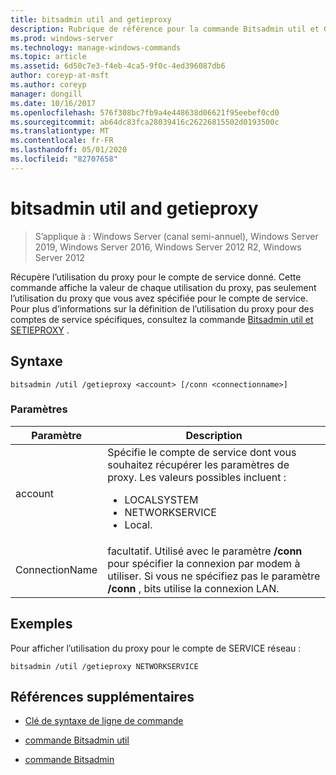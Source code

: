 ```yaml
---
title: bitsadmin util and getieproxy
description: Rubrique de référence pour la commande Bitsadmin util et GETIEPROXY, qui récupère l’utilisation du proxy pour le compte de service donné.
ms.prod: windows-server
ms.technology: manage-windows-commands
ms.topic: article
ms.assetid: 6d50c7e3-f4eb-4ca5-9f0c-4ed396087db6
author: coreyp-at-msft
ms.author: coreyp
manager: dongill
ms.date: 10/16/2017
ms.openlocfilehash: 576f308bc7fb9a4e448638d06621f95eebef0cd0
ms.sourcegitcommit: ab64dc83fca28039416c26226815502d0193500c
ms.translationtype: MT
ms.contentlocale: fr-FR
ms.lasthandoff: 05/01/2020
ms.locfileid: "82707658"
---
```

# <a name="bitsadmin-util-and-getieproxy"></a>bitsadmin util and getieproxy

> S’applique à : Windows Server (canal semi-annuel), Windows Server 2019, Windows Server 2016, Windows Server 2012 R2, Windows Server 2012

Récupère l’utilisation du proxy pour le compte de service donné. Cette commande affiche la valeur de chaque utilisation du proxy, pas seulement l’utilisation du proxy que vous avez spécifiée pour le compte de service. Pour plus d’informations sur la définition de l’utilisation du proxy pour des comptes de service spécifiques, consultez la commande [Bitsadmin util et SETIEPROXY](bitsadmin-util-and-setieproxy.md) .

## <a name="syntax"></a>Syntaxe

```
bitsadmin /util /getieproxy <account> [/conn <connectionname>]
```

### <a name="parameters"></a>Paramètres

| Paramètre | Description |
| --------- | ---------- |
| account | Spécifie le compte de service dont vous souhaitez récupérer les paramètres de proxy. Les valeurs possibles incluent :<ul><li>LOCALSYSTEM</li><li>   NETWORKSERVICE</li><li>Local.</li></ul> |
| ConnectionName | facultatif. Utilisé avec le paramètre **/conn** pour spécifier la connexion par modem à utiliser. Si vous ne spécifiez pas le paramètre **/conn** , bits utilise la connexion LAN. |

## <a name="examples"></a>Exemples

Pour afficher l’utilisation du proxy pour le compte de SERVICE réseau :

```
bitsadmin /util /getieproxy NETWORKSERVICE
```

## <a name="additional-references"></a>Références supplémentaires

- [Clé de syntaxe de ligne de commande](command-line-syntax-key.md)

- [commande Bitsadmin util](bitsadmin-util.md)

- [commande Bitsadmin](bitsadmin.md)
